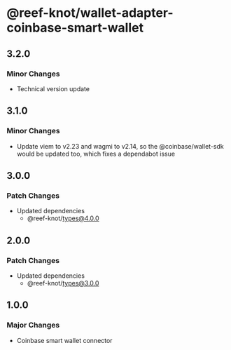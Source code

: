 # @reef-knot/wallet-adapter-coinbase-smart-wallet

## 3.2.0

### Minor Changes

- Technical version update

## 3.1.0

### Minor Changes

- Update viem to v2.23 and wagmi to v2.14, so the @coinbase/wallet-sdk would be updated too, which fixes a dependabot issue

## 3.0.0

### Patch Changes

- Updated dependencies
  - @reef-knot/types@4.0.0

## 2.0.0

### Patch Changes

- Updated dependencies
  - @reef-knot/types@3.0.0

## 1.0.0

### Major Changes

- Coinbase smart wallet connector
